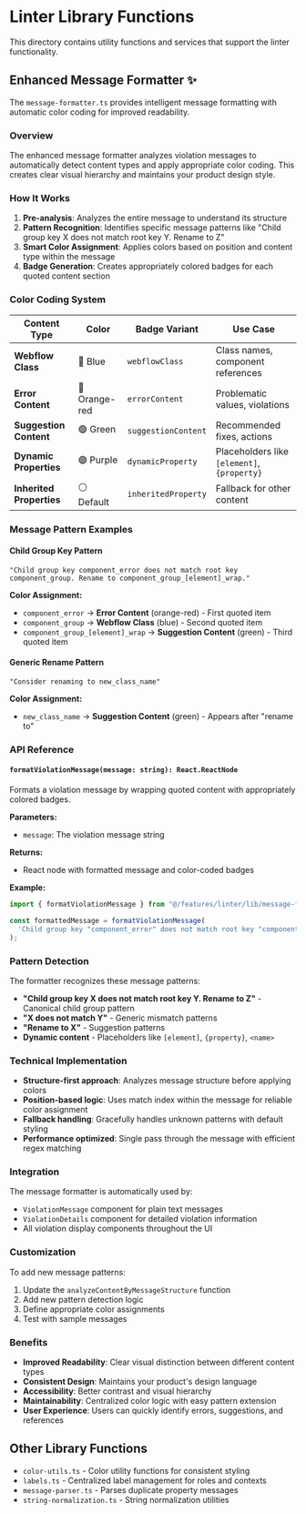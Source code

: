 # Linter Library Functions

This directory contains utility functions and services that support the linter functionality.

## Enhanced Message Formatter ✨

The `message-formatter.ts` provides intelligent message formatting with automatic color coding for improved readability.

### Overview

The enhanced message formatter analyzes violation messages to automatically detect content types and apply appropriate color coding. This creates clear visual hierarchy and maintains your product design style.

### How It Works

1. **Pre-analysis**: Analyzes the entire message to understand its structure
2. **Pattern Recognition**: Identifies specific message patterns like "Child group key X does not match root key Y. Rename to Z"
3. **Smart Color Assignment**: Applies colors based on position and content type within the message
4. **Badge Generation**: Creates appropriately colored badges for each quoted content section

### Color Coding System

| Content Type             | Color         | Badge Variant       | Use Case                                    |
| ------------------------ | ------------- | ------------------- | ------------------------------------------- |
| **Webflow Class**        | 🔵 Blue       | `webflowClass`      | Class names, component references           |
| **Error Content**        | 🔴 Orange-red | `errorContent`      | Problematic values, violations              |
| **Suggestion Content**   | 🟢 Green      | `suggestionContent` | Recommended fixes, actions                  |
| **Dynamic Properties**   | 🟣 Purple     | `dynamicProperty`   | Placeholders like `[element]`, `{property}` |
| **Inherited Properties** | ⚪ Default    | `inheritedProperty` | Fallback for other content                  |

### Message Pattern Examples

#### Child Group Key Pattern

```
"Child group key component_error does not match root key component_group. Rename to component_group_[element]_wrap."
```

**Color Assignment:**

- `component_error` → **Error Content** (orange-red) - First quoted item
- `component_group` → **Webflow Class** (blue) - Second quoted item
- `component_group_[element]_wrap` → **Suggestion Content** (green) - Third quoted item

#### Generic Rename Pattern

```
"Consider renaming to new_class_name"
```

**Color Assignment:**

- `new_class_name` → **Suggestion Content** (green) - Appears after "rename to"

### API Reference

#### `formatViolationMessage(message: string): React.ReactNode`

Formats a violation message by wrapping quoted content with appropriately colored badges.

**Parameters:**

- `message`: The violation message string

**Returns:**

- React node with formatted message and color-coded badges

**Example:**

```typescript
import { formatViolationMessage } from "@/features/linter/lib/message-formatter";

const formattedMessage = formatViolationMessage(
  'Child group key "component_error" does not match root key "component_group". Rename to "component_group_[element]_wrap".'
);
```

### Pattern Detection

The formatter recognizes these message patterns:

- **"Child group key X does not match root key Y. Rename to Z"** - Canonical child group pattern
- **"X does not match Y"** - Generic mismatch patterns
- **"Rename to X"** - Suggestion patterns
- **Dynamic content** - Placeholders like `[element]`, `{property}`, `<name>`

### Technical Implementation

- **Structure-first approach**: Analyzes message structure before applying colors
- **Position-based logic**: Uses match index within the message for reliable color assignment
- **Fallback handling**: Gracefully handles unknown patterns with default styling
- **Performance optimized**: Single pass through the message with efficient regex matching

### Integration

The message formatter is automatically used by:

- `ViolationMessage` component for plain text messages
- `ViolationDetails` component for detailed violation information
- All violation display components throughout the UI

### Customization

To add new message patterns:

1. Update the `analyzeContentByMessageStructure` function
2. Add new pattern detection logic
3. Define appropriate color assignments
4. Test with sample messages

### Benefits

- **Improved Readability**: Clear visual distinction between different content types
- **Consistent Design**: Maintains your product's design language
- **Accessibility**: Better contrast and visual hierarchy
- **Maintainability**: Centralized color logic with easy pattern extension
- **User Experience**: Users can quickly identify errors, suggestions, and references

## Other Library Functions

- `color-utils.ts` - Color utility functions for consistent styling
- `labels.ts` - Centralized label management for roles and contexts
- `message-parser.ts` - Parses duplicate property messages
- `string-normalization.ts` - String normalization utilities
